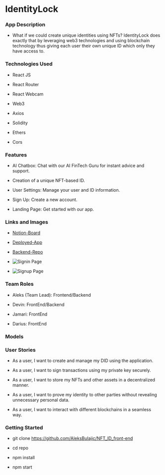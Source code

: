 # IdentityLock

### App Description 

- What if we could create unique identities using NFTs? IdentityLock does exactly that by leveraging web3 technologies and using blockchain technology thus giving each user their own unique ID which only they have access to. 

### Technologies Used 

- React JS

- React Router

- React Webcam

- Web3 

- Axios 

- Solidity

- Ethers

- Cors

### Features 

- AI Chatbox: Chat with our AI FinTech Guru for instant advice and support.

- Creation of a unique NFT-based ID.

- User Settings: Manage your user and ID information.

- Sign Up: Create a new account.

- Landing Page: Get started with our app.

### Links and Images 

- [Notion-Board](https://www.notion.so/GA-project-4-1fe25414e4624c3c9c74f2c6cd844dbb)

- [Deployed-App](https://calm-churros-9f4679.netlify.app/)

- [Backend-Repo](https://github.com/AleksBulajic/NFT_project_4_back-end)
  
- ![Signin Page](https://i.imgur.com/ro2iCf2.png)

- ![Signup Page](https://i.imgur.com/5uTiO0W.png)


### Team Roles 

- Aleks (Team Lead): Frontend/Backend

- Devin: FrontEnd/Backend

- Jamari: FrontEnd 

- Darius: FrontEnd 

### Models 


### User Stories 

- As a user, I want to create and manage my DID using the application.

- As a user, I want to sign transactions using my private key securely.

- As a user, I want to store my NFTs and other assets in a decentralized manner.

- As a user, I want to prove my identity to other parties without revealing unnecessary personal data.

- As a user, I want to interact with different blockchains in a seamless way.

### Getting Started 

- git clone https://github.com/AleksBulajic/NFT_ID_front-end

- cd repo

- npm install

- npm start
